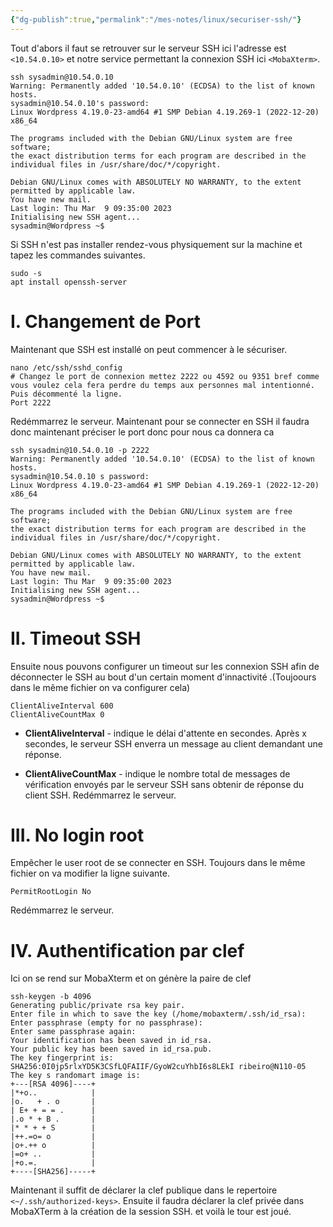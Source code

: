 ```yaml
---
{"dg-publish":true,"permalink":"/mes-notes/linux/securiser-ssh/"}
---
```



Tout d'abors il faut se retrouver sur le serveur SSH ici l'adresse est `<10.54.0.10>` et notre service permettant la connexion SSH ici `<MobaXterm>`.
```MobaXterm
ssh sysadmin@10.54.0.10
Warning: Permanently added '10.54.0.10' (ECDSA) to the list of known hosts.
sysadmin@10.54.0.10's password:
Linux Wordpress 4.19.0-23-amd64 #1 SMP Debian 4.19.269-1 (2022-12-20) x86_64

The programs included with the Debian GNU/Linux system are free software;
the exact distribution terms for each program are described in the
individual files in /usr/share/doc/*/copyright.

Debian GNU/Linux comes with ABSOLUTELY NO WARRANTY, to the extent
permitted by applicable law.
You have new mail.
Last login: Thu Mar  9 09:35:00 2023
Initialising new SSH agent...
sysadmin@Wordpress ~$ 
```
Si SSH n'est pas installer rendez-vous physiquement sur la machine et tapez les commandes suivantes.
```Shell
sudo -s
apt install openssh-server
```
# I. Changement de Port

Maintenant que SSH est installé on peut commencer à le sécuriser.
```Shell
nano /etc/ssh/sshd_config
# Changez le port de connexion mettez 2222 ou 4592 ou 9351 bref comme vous voulez cela fera perdre du temps aux personnes mal intentionné. Puis décommenté la ligne.
Port 2222
```
Redémmarrez le serveur.
Maintenant pour se connecter en SSH il faudra donc maintenant préciser le port donc pour nous ca donnera ca 
```Shell
ssh sysadmin@10.54.0.10 -p 2222
Warning: Permanently added '10.54.0.10' (ECDSA) to the list of known hosts.
sysadmin@10.54.0.10 s password:
Linux Wordpress 4.19.0-23-amd64 #1 SMP Debian 4.19.269-1 (2022-12-20) x86_64

The programs included with the Debian GNU/Linux system are free software;
the exact distribution terms for each program are described in the
individual files in /usr/share/doc/*/copyright.

Debian GNU/Linux comes with ABSOLUTELY NO WARRANTY, to the extent
permitted by applicable law.
You have new mail.
Last login: Thu Mar  9 09:35:00 2023
Initialising new SSH agent...
sysadmin@Wordpress ~$ 
```

# II. Timeout SSH
Ensuite nous pouvons configurer un timeout sur les connexion SSH afin de déconnecter le SSH au bout d'un certain moment d'innactivité .(Toujoours dans le même fichier on va configurer cela)
```Shell 
ClientAliveInterval 600
ClientAliveCountMax 0
```
-   **ClientAliveInterval** - indique le délai d'attente en secondes. Après x secondes, le serveur SSH enverra un message au client demandant une réponse.

-   **ClientAliveCountMax** - indique le nombre total de messages de vérification envoyés par le serveur SSH sans obtenir de réponse du client SSH.
Redémmarrez le serveur.

# III. No login root
Empêcher le user root de se connecter en SSH.
Toujours dans le même fichier on va modifier la ligne suivante.
```Shell 
PermitRootLogin No
```
Redémmarrez le serveur.

# IV. Authentification par clef
Ici on se rend sur MobaXterm et on génère la paire de clef
```Shell
ssh-keygen -b 4096
Generating public/private rsa key pair.
Enter file in which to save the key (/home/mobaxterm/.ssh/id_rsa): 
Enter passphrase (empty for no passphrase):
Enter same passphrase again:
Your identification has been saved in id_rsa.
Your public key has been saved in id_rsa.pub.
The key fingerprint is:
SHA256:0I0jp5rlxYD5K3CSfLQFAIIF/GyoW2cuYhbI6s8LEkI ribeiro@N110-05
The key s randomart image is:
+---[RSA 4096]----+
|*+o..            |
|o.   + . o       |
| E+ + = = .      |
|.o * + B .       |
|* * + + S        |
|++.=o= o         |
|o+.++ o          |
|=o+ ..           |
|+o.=.            |
+----[SHA256]-----+
```
Maintenant il suffit de déclarer la clef publique dans le repertoire `<~/.ssh/authorized-keys>`. Ensuite il faudra déclarer la clef privée dans MobaXTerm à la création de la session SSH. et voilà le tour est joué.